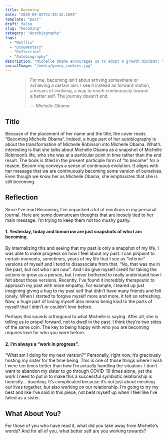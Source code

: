```yaml
---
title: Becoming
date: "2020-09-02T22:40:32.169Z"
template: "post"
draft: false
slug: "becoming"
category: "Autobiography" 
tags:
  - "Netflix"
  - "Dcoumentary"
  - "Reflection"
  - "Autobiography"
description: "Michelle Obama encourages us to adopt a growth mindset: to become a better version of ourselves everyday. It is obvious that she has found her voice and can inspire all of us. "
socialImage: "/media/gooey_cookies.jpg"
---
```


<figure>
	<blockquote>
		<p>For me, becoming isn’t about arriving somewhere or achieving a certain aim. I see it instead as forward motion, a means of evolving, a way to reach continuously toward a better self. The journey doesn’t end.</p>
		<footer>
			<cite>— Michelle Obama</cite>
		</footer>
	</blockquote>
</figure>

## Title
Because of the placement of her name and the title, the cover reads “Becoming Michelle Obama”. Indeed, a huge part of her autobiography is about the transformation of Michelle Robinson into Michelle Obama. What’s interesting is that she talks about Michelle Obama as a snapshot of Michelle Robinson’s life, who she was at a particular point in time rather than the end result. The book is titled in the present participle form of “to become” for a reason. Becom-ing conveys a sense of continuous evolution. It aligns with her message that we are continuously becoming some version of ourselves. Even though we know her as Michelle Obama, she emphasizes that she is still becoming. 

## Reflection
Since I’ve read Becoming, I’ve unpacked a lot of emotions in my personal journal. Here are some downstream thoughts that are loosely tied to her main message. I’m trying to keep them not too mushy gushy.

#### 1. Yesterday, today and tomorrow are just snapshots of who I am becoming.
By internalizing this and seeing that my past is only a snapshot of my life, I was able to make progress on how I feel about my past. I can pinpoint to certain moments, sometimes, years of my life that I see as “inferior” versions of myself and I tend to disassociate from that. “No, that was me in the past, but not who I am now”. And I do give myself credit for taking the actions to grow as a person, but I never bothered to really understand how I felt about those versions. Recently, I’ve found it incredibly therapeutic to approach my past with more empathy. For example, I teared up just imagining giving a hug to my past self that didn’t have many friends and felt lonely. When I started to forgive myself more and more, it felt so refreshing. Now, a huge part of loving myself also means being kind to the parts of myself that I didn’t or couldn’t love before. 

Perhaps this sounds orthogonal to what Michelle is saying. After all, she is telling us to propel forward, not to dwell in the past. I think they’re two sides of the same coin. The key to being happy with who you are becoming requires love for who you were before.

#### 2. I’m always a “work in progress”. 
“What am I doing for my next version?” Personally, right now, it’s graciously hosting my sister for the time being. This is one of those things where I wish I were ten times better than how I’m actually handling the situation. I don’t want to abandon my sister to go through COVID-19 times alone, yet the work I need to put in to make this a successful symbiotic relationship is honestly... daunting. It’s complicated because it’s not just about meshing our lives together, but also working on our relationship. I’m going to try my best and like I’ve said in this piece, not beat myself up when I feel like I’ve failed as a sister.

## What About You?
For those of you who have read it, what did you take away from Michelle’s words? And for all of you, what better self are you working towards?